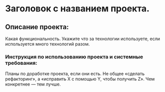 # Заголовок с названием проекта.
## Описание проекта:
Какая функциональность. Укажите что за технологии используете, если используется много технологий разом.
### Инструкция по использованию проекта и системные требования:
Планы по доработке проекта, если они есть. Не общее «сделать рефакторинг», а «исправить X с помощью Y, чтобы получить Z». Чем конкретнее — тем лучше.
